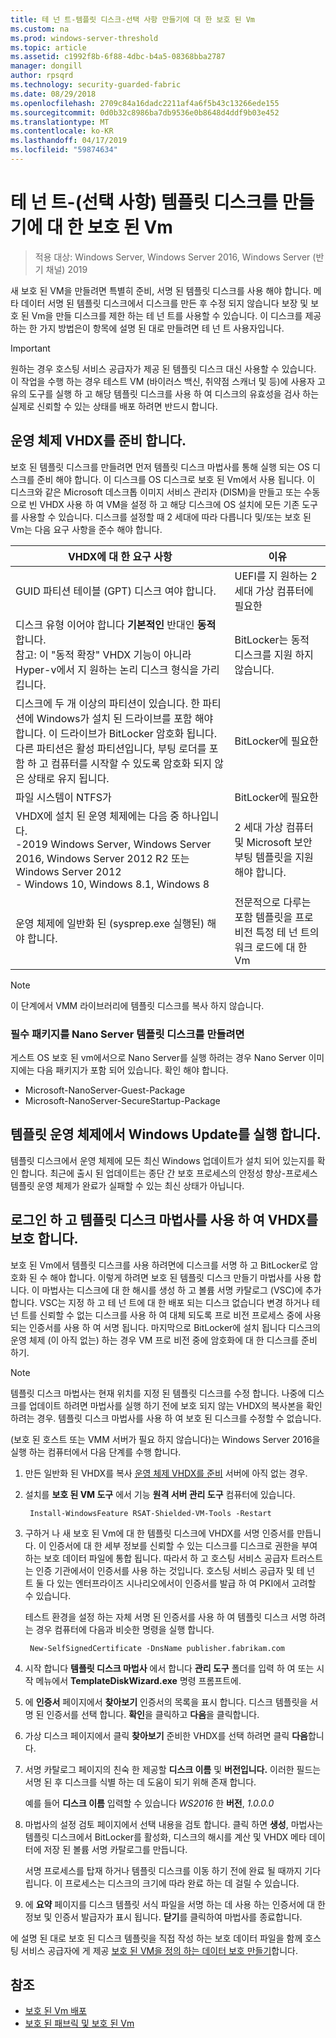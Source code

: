```yaml
---
title: 테 넌 트-템플릿 디스크-선택 사항 만들기에 대 한 보호 된 Vm
ms.custom: na
ms.prod: windows-server-threshold
ms.topic: article
ms.assetid: c1992f8b-6f88-4dbc-b4a5-08368bba2787
manager: dongill
author: rpsqrd
ms.technology: security-guarded-fabric
ms.date: 08/29/2018
ms.openlocfilehash: 2709c84a16dadc2211af4a6f5b43c13266ede155
ms.sourcegitcommit: 0d0b32c8986ba7db9536e0b8648d4ddf9b03e452
ms.translationtype: MT
ms.contentlocale: ko-KR
ms.lasthandoff: 04/17/2019
ms.locfileid: "59874634"
---
```

# <a name="shielded-vms-for-tenants---creating-a-template-disk-optional"></a>테 넌 트-(선택 사항) 템플릿 디스크를 만들기에 대 한 보호 된 Vm

>적용 대상: Windows Server, Windows Server 2016, Windows Server (반기 채널) 2019

새 보호 된 VM을 만들려면 특별히 준비, 서명 된 템플릿 디스크를 사용 해야 합니다. 메타 데이터 서명 된 템플릿 디스크에서 디스크를 만든 후 수정 되지 않습니다 보장 및 보호 된 Vm을 만들 디스크를 제한 하는 테 넌 트를 사용할 수 있습니다. 이 디스크를 제공 하는 한 가지 방법은이 항목에 설명 된 대로 만들려면 테 넌 트 사용자입니다. 

> [!IMPORTANT]
> 원하는 경우 호스팅 서비스 공급자가 제공 된 템플릿 디스크 대신 사용할 수 있습니다. 이 작업을 수행 하는 경우 테스트 VM (바이러스 백신, 취약점 스캐너 및 등)에 사용자 고유의 도구를 실행 하 고 해당 템플릿 디스크를 사용 하 여 디스크의 유효성을 검사 하는 실제로 신뢰할 수 있는 상태를 배포 하려면 반드시 합니다.

## <a name="prepare-an-operating-system-vhdx"></a>운영 체제 VHDX를 준비 합니다.

보호 된 템플릿 디스크를 만들려면 먼저 템플릿 디스크 마법사를 통해 실행 되는 OS 디스크를 준비 해야 합니다. 이 디스크를 OS 디스크로 보호 된 Vm에서 사용 됩니다. 이 디스크와 같은 Microsoft 데스크톱 이미지 서비스 관리자 (DISM)을 만들고 또는 수동으로 빈 VHDX 사용 하 여 VM을 설정 하 고 해당 디스크에 OS 설치에 모든 기존 도구를 사용할 수 있습니다. 디스크를 설정할 때 2 세대에 따라 다릅니다 및/또는 보호 된 Vm는 다음 요구 사항을 준수 해야 합니다. 

| VHDX에 대 한 요구 사항 | 이유 |
|-----------|----|
|GUID 파티션 테이블 (GPT) 디스크 여야 합니다. | UEFI를 지 원하는 2 세대 가상 컴퓨터에 필요한|
|디스크 유형 이어야 합니다 **기본적인** 반대인 **동적**합니다. <br>참고: 이 "동적 확장" VHDX 기능이 아니라 Hyper-v에서 지 원하는 논리 디스크 형식을 가리킵니다. | BitLocker는 동적 디스크를 지원 하지 않습니다.|
|디스크에 두 개 이상의 파티션이 있습니다. 한 파티션에 Windows가 설치 된 드라이브를 포함 해야 합니다. 이 드라이브가 BitLocker 암호화 됩니다. 다른 파티션은 활성 파티션입니다, 부팅 로더를 포함 하 고 컴퓨터를 시작할 수 있도록 암호화 되지 않은 상태로 유지 됩니다.|BitLocker에 필요한|
|파일 시스템이 NTFS가 | BitLocker에 필요한|
|VHDX에 설치 된 운영 체제에는 다음 중 하나입니다.<br>-2019 Windows Server, Windows Server 2016, Windows Server 2012 R2 또는 Windows Server 2012 <br>- Windows 10, Windows 8.1, Windows 8| 2 세대 가상 컴퓨터 및 Microsoft 보안 부팅 템플릿을 지원 해야 합니다.|
|운영 체제에 일반화 된 (sysprep.exe 실행된) 해야 합니다. | 전문적으로 다루는 포함 템플릿을 프로 비전 특정 테 넌 트의 워크 로드에 대 한 Vm| 

> [!NOTE]
> 이 단계에서 VMM 라이브러리에 템플릿 디스크를 복사 하지 않습니다. 

### <a name="required-packages-to-create-a-nano-server-template-disk"></a>필수 패키지를 Nano Server 템플릿 디스크를 만들려면

게스트 OS 보호 된 vm에서으로 Nano Server를 실행 하려는 경우 Nano Server 이미지에는 다음 패키지가 포함 되어 있습니다. 확인 해야 합니다.

- Microsoft-NanoServer-Guest-Package
- Microsoft-NanoServer-SecureStartup-Package

## <a name="run-windows-update-on-the-template-operating-system"></a>템플릿 운영 체제에서 Windows Update를 실행 합니다.

템플릿 디스크에서 운영 체제에 모든 최신 Windows 업데이트가 설치 되어 있는지를 확인 합니다. 최근에 출시 된 업데이트는 종단 간 보호 프로세스의 안정성 향상-프로세스 템플릿 운영 체제가 완료가 실패할 수 있는 최신 상태가 아닙니다.

## <a name="sign-and-protect-the-vhdx-with-the-template-disk-wizard"></a>로그인 하 고 템플릿 디스크 마법사를 사용 하 여 VHDX를 보호 합니다.

보호 된 Vm에서 템플릿 디스크를 사용 하려면에 디스크를 서명 하 고 BitLocker로 암호화 된 수 해야 합니다. 이렇게 하려면 보호 된 템플릿 디스크 만들기 마법사를 사용 합니다. 이 마법사는 디스크에 대 한 해시를 생성 하 고 볼륨 서명 카탈로그 (VSC)에 추가 합니다. VSC는 지정 하 고 테 넌 트에 대 한 배포 되는 디스크 없습니다 변경 하거나 테 넌 트를 신뢰할 수 없는 디스크를 사용 하 여 대체 되도록 프로 비전 프로세스 중에 사용 되는 인증서를 사용 하 여 서명 됩니다. 마지막으로 BitLocker에 설치 됩니다 디스크의 운영 체제 (이 아직 없는) 하는 경우 VM 프로 비전 중에 암호화에 대 한 디스크를 준비 하기.

> [!NOTE]
> 템플릿 디스크 마법사는 현재 위치를 지정 된 템플릿 디스크를 수정 합니다. 나중에 디스크를 업데이트 하려면 마법사를 실행 하기 전에 보호 되지 않는 VHDX의 복사본을 확인 하려는 경우. 템플릿 디스크 마법사를 사용 하 여 보호 된 디스크를 수정할 수 없습니다.

(보호 된 호스트 또는 VMM 서버가 필요 하지 않습니다)는 Windows Server 2016을 실행 하는 컴퓨터에서 다음 단계를 수행 합니다.

1. 만든 일반화 된 VHDX를 복사 [운영 체제 VHDX를 준비](#prepare-an-operating-system-vhdx) 서버에 아직 없는 경우.

2. 설치를 **보호 된 VM 도구** 에서 기능 **원격 서버 관리 도구** 컴퓨터에 있습니다.

        Install-WindowsFeature RSAT-Shielded-VM-Tools -Restart

3. 구하거 나 새 보호 된 Vm에 대 한 템플릿 디스크에 VHDX를 서명 인증서를 만듭니다. 이 인증서에 대 한 세부 정보를 신뢰할 수 있는 디스크를 디스크로 권한을 부여 하는 보호 데이터 파일에 통합 됩니다. 따라서 하 고 호스팅 서비스 공급자 트러스트는 인증 기관에서이 인증서를 사용 하는 것입니다. 호스팅 서비스 공급자 및 테 넌 트 둘 다 있는 엔터프라이즈 시나리오에서이 인증서를 발급 하 여 PKI에서 고려할 수 있습니다.

    테스트 환경을 설정 하는 자체 서명 된 인증서를 사용 하 여 템플릿 디스크 서명 하려는 경우 컴퓨터에 다음과 비슷한 명령을 실행 합니다.

        New-SelfSignedCertificate -DnsName publisher.fabrikam.com

4. 시작 합니다 **템플릿 디스크 마법사** 에서 합니다 **관리 도구** 폴더를 입력 하 여 또는 시작 메뉴에서 **TemplateDiskWizard.exe** 명령 프롬프트에.

5. 에 **인증서** 페이지에서 **찾아보기** 인증서의 목록을 표시 합니다. 디스크 템플릿을 서명 된 인증서를 선택 합니다. **확인**을 클릭하고 **다음**을 클릭합니다.

6. 가상 디스크 페이지에서 클릭 **찾아보기** 준비한 VHDX를 선택 하려면 클릭 **다음**합니다.

7. 서명 카탈로그 페이지의 친숙 한 제공할 **디스크 이름** 및 **버전입니다.** 이러한 필드는 서명 된 후 디스크를 식별 하는 데 도움이 되기 위해 존재 합니다.

    예를 들어 **디스크 이름** 입력할 수 있습니다 _WS2016_ 한 **버전**, _1.0.0.0_

8. 마법사의 설정 검토 페이지에서 선택 내용을 검토 합니다. 클릭 하면 **생성**, 마법사는 템플릿 디스크에서 BitLocker를 활성화, 디스크의 해시를 계산 및 VHDX 메타 데이터에 저장 된 볼륨 서명 카탈로그를 만듭니다.

    서명 프로세스를 탑재 하거나 템플릿 디스크를 이동 하기 전에 완료 될 때까지 기다립니다. 이 프로세스는 디스크의 크기에 따라 완료 하는 데 걸릴 수 있습니다. 

9. 에 **요약** 페이지를 디스크 템플릿 서식 파일을 서명 하는 데 사용 하는 인증서에 대 한 정보 및 인증서 발급자가 표시 됩니다. **닫기**를 클릭하여 마법사를 종료합니다.


에 설명 된 대로 보호 된 디스크 템플릿을 직접 작성 하는 보호 데이터 파일을 함께 호스팅 서비스 공급자에 게 제공 [보호 된 VM을 정의 하는 데이터 보호 만들기](guarded-fabric-tenant-creates-shielding-data.md)합니다.

## <a name="see-also"></a>참조

- [보호 된 Vm 배포](guarded-fabric-configuration-scenarios-for-shielded-vms-overview.md)
- [보호 된 패브릭 및 보호 된 Vm](guarded-fabric-and-shielded-vms-top-node.md)
